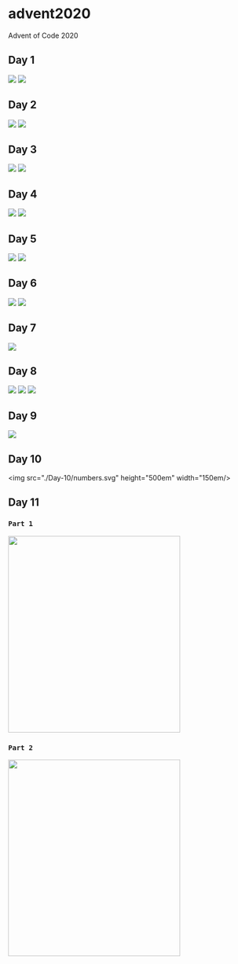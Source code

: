 # advent2020
Advent of Code 2020

## Day 1

<img src="./Day-01/Part1.png" />
<img src="./Day-01/Part2.png" />

## Day 2

<img src="./Day-02/Part1.png" />
<img src="./Day-02/Part2.png" />

## Day 3

<img src="./Day-03/Part1.png" />
<img src="./Day-03/Part2.png" />

## Day 4

<img src="./Day-04/Part1.png" />
<img src="./Day-04/Part2.png" />

## Day 5

<img src="./Day-05/Part1.png" />
<img src="./Day-05/Part2.png" />

## Day 6

<img src="./Day-06/Part1.png" />
<img src="./Day-06/Part2.png" />

## Day 7

<img src="./Day-07/problem_solution.gv.svg" />

## Day 8

<img src="./Day-08/all_possible.png" />
<img src="./Day-08/final_program_trace.png" />
<img src="./Day-08/programgraph.svg" />

## Day 9

<img src="./Day-09/contiguous_set.svg" />

## Day 10

<img src="./Day-10/numbers.svg" height="500em" width="150em/>

## Day 11

### `Part 1`
<img src="./Day-11/part1.gif" height="400em" width="350em"/>

### `Part 2`
<img src="./Day-11/part2.gif" height="400em" width="350em"/>


